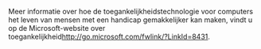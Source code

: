 <Token xmlns:xlink="http://www.w3.org/1999/xlink">Meer informatie over hoe de toegankelijkheidstechnologie voor computers het leven van mensen met een handicap gemakkelijker kan maken, vindt u op de <externalLink xmlns="http://ddue.schemas.microsoft.com/authoring/2003/5"><linkText>Microsoft-website over toegankelijkheid</linkText><linkUri>http://go.microsoft.com/fwlink/?LinkId=8431</linkUri></externalLink>.</Token>

<!--HONumber=May16_HO1-->


